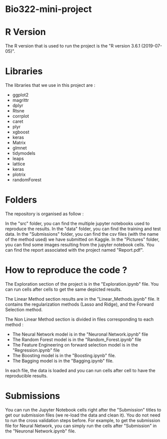 # Bio322-mini-project

# R Version
The R version that is used to run the project is the "R version 3.6.1 (2019-07-05)". 

# Libraries
The libraries that we use in this project are : 
- ggplot2
- magrittr
- dplyr
- Rtsne
- corrplot
- caret 
- plyr 
- xgboost
- keras 
- Matrix
- glmnet
- tidymodels
- leaps 
- lattice
- keras
- plotrix
- randomForest

# Folders
The repository is organised as follow : 

In the "src" folder, you can find the multiple jupyter notebooks used to reproduce the results. 
In the "data" folder, you can find the training and test data. 
In the "Submissions" folder, you can find the csv files (with the name of the method used) we have submitted on Kaggle. 
In the "Pictures" folder, you can find some images resulting from the jupyter notebook cells. 
You can find the report associated with the project named "Report.pdf". 

# How to reproduce the code ?

The Exploration section of the project is in the "Exploration.ipynb" file.
You can run cells after cells to get the same depicted results. 

The Linear Method section results are in the "Linear_Methods.ipynb" file. It contains the regularization methods (Lasso and Ridge), and the Forward Selection method. 

The Non Linear Method section is divided in files corresponding to each method : 
- The Neural Network model is in the "Neuronal Network.ipynb" file 
- The Random Forest model is in the "Random_Forest.ipynb" file 
- The Feature Engineering on forward selection model is in the "Regression.ipynb" file
- The Boosting model is in the "Boosting.ipynb" file. 
- The Bagging model is in the "Bagging.ipynb" file. 

In each file, the data is loaded and you can run cells after cell to have the reproducible results. 

# Submissions

You can run the Jupyter Notebook cells right after the "Submission" titles to get our submission files (we re-load the data and clean it). You do not need to run the cross validation steps before.
For example, to get the submission file for Neural Network, you can simply run the cells after "Submission" in the "Neuronal Network.ipynb" file. 